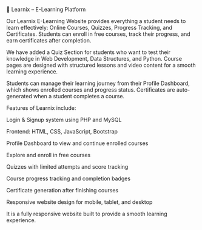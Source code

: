  📘 Learnix – E-Learning Platform
 
 
Our Learnix E-Learning Website provides everything a student needs to learn effectively:
Online Courses, Quizzes, Progress Tracking, and Certificates. Students can enroll in free courses, track their progress, and earn certificates after completion.

We have added a Quiz Section for students who want to test their knowledge in Web Development, Data Structures, and Python. Course pages are designed with structured lessons and video content for a smooth learning experience.

Students can manage their learning journey from their Profile Dashboard, which shows enrolled courses and progress status. Certificates are auto-generated when a student completes a course.

Features of Learnix include:

Login & Signup system using PHP and MySQL

Frontend: HTML, CSS, JavaScript, Bootstrap  

Profile Dashboard to view and continue enrolled courses

Explore and enroll in free courses

Quizzes with limited attempts and score tracking

Course progress tracking and completion badges

Certificate generation after finishing courses

Responsive website design for mobile, tablet, and desktop


It is a fully responsive website built to provide a smooth learning experience. 

